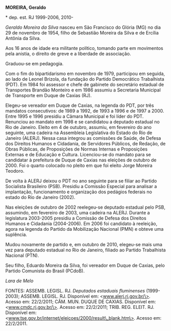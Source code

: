 **MOREIRA, Geraldo**

\* dep. est. RJ 1999-2006, 2010-

*Geraldo Moreira da Silva* nasceu em São Francisco do Glória (MG) no dia
29 de novembro de 1954, filho de Sebastião Moreira da Silva e de Ercília
Antônia da Silva.

Aos 16 anos de idade era militante político, tomando parte em movimentos
pela anistia, o direito de greve e a liberdade de associação.

Graduou-se em pedagogia.

Com o fim do bipartidarismo em novembro de 1979, participou em seguida,
ao lado de Leonel Brizola, da fundação do Partido Democrático
Trabalhista (PDT). Em 1984 foi assessor e chefe de gabinete do
secretário estadual de Transportes Brandão Monteiro e em 1986 assumiu a
Secretaria Municipal de Transporte em Duque de Caxias (RJ).

Elegeu-se vereador em Duque de Caxias, na legenda do PDT, por três
mandatos consecutivos: de 1989 a 1992, de 1993 a 1996 e de 1997 a 2000.
Entre 1995 e 1996 presidiu a Câmara Municipal e foi líder do PDT.
Renunciou ao mandato em 1998 e se candidatou a deputado estadual no Rio
de Janeiro. Eleito em 4 de outubro, assumiu, em fevereiro do ano
seguinte, uma cadeira na Assembleia Legislativa do Estado do Rio de
Janeiro (ALERJ). Nessa casa integrou as comissões de Saúde, de Defesa
dos Direitos Humanos e Cidadania, de Servidores Públicos, de Redação, de
Obras Públicas, de Proposições de Normas Internas e Proposições Externas
e de Educação e Cultura. Licenciou-se do mandato para se candidatar à
prefeitura de Duque de Caxias nas eleições de outubro de 2000. Foi o
quarto colocado no pleito em que foi eleito Jorge Moreira Teodoro.

De volta à ALERJ deixou o PDT no ano seguinte para se filiar ao Partido
Socialista Brasileiro (PSB). Presidiu a Comissão Especial para analisar
a implantação, funcionamento e organização dos pedágios federais no
estado do Rio de Janeiro (2002).

Nas eleições de outubro de 2002 reelegeu-se deputado estadual pelo PSB,
assumindo, em fevereiro de 2003, uma cadeira na ALERJ. Durante a
legislatura 2003-2005 presidiu a Comissão de Defesa dos Direitos Humanos
e Cidadania (2004-2006). Em 2006 foi candidato à reeleição, agora na
legenda do Partido da Mobilização Nacional (PMN) e obteve uma suplência.

Mudou novamente de partido e, em outubro de 2010, elegeu-se mais uma vez
para deputado estadual no Rio de Janeiro, filiado ao Partido Trabalhista
Nacional (PTN).

Seu filho, Eduardo Moreira da Silva, foi vereador em Duque de Caxias,
pelo Partido Comunista do Brasil (PCdoB).

*Lara de Melo*

FONTES: ASSEMB. LEGISL. RJ. *Deputados estaduais fluminenses*
(1999-2003); ASSEMB. LEGISL. RJ. Disponível em:
\<www.alerj.rj.gov.br/\>. Acesso em: 22/2/2011; CÂM. MUN. DUQUE DE
CAXIAS. Disponível em: \<www.cmdc.rj.gov.br/\>. Acesso em: 22/2/2011;
TRIB. REG. ELEIT. RJ. Disponível em:
\<www.tse.gov.br/internet/eleicoes/2000/result\_blank.htm\>. Acesso em:
22/2/2011.
